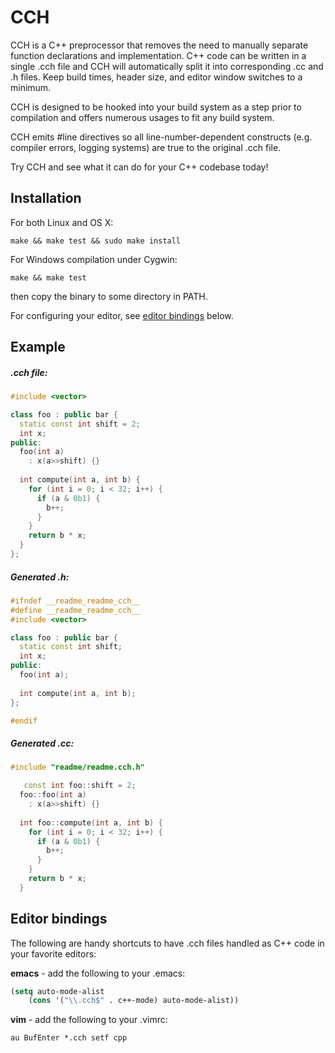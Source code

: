 
# CCH #

CCH is a C++ preprocessor that removes the need to manually separate function declarations and implementation.  C++ code can be written in a single .cch file and CCH will automatically split it into corresponding .cc and .h files.  Keep build times, header size, and editor window switches to a minimum.

CCH is designed to be hooked into your build system as a step prior to compilation and offers numerous usages to fit any build system.

CCH emits #line directives so all line-number-dependent constructs (e.g. compiler errors, logging systems) are true to the original .cch file.

Try CCH and see what it can do for your C++ codebase today!

## Installation ##

For both Linux and OS X:

    make && make test && sudo make install

For Windows compilation under Cygwin:

    make && make test

then copy the binary to some directory in PATH.

For configuring your editor, see [editor bindings](#editor-bindings) below.

## Example ##
##### .cch file:
```c++
#include <vector>

class foo : public bar {
  static const int shift = 2;
  int x;
public:
  foo(int a) 
    : x(a>>shift) {}
  
  int compute(int a, int b) {
    for (int i = 0; i < 32; i++) {
      if (a & 0b1) {
        b++;
      }
    }
    return b * x;
  }
};
```

##### Generated .h:
```c++
#ifndef __readme_readme_cch__
#define __readme_readme_cch__
#include <vector>

class foo : public bar {
  static const int shift;
  int x;
public:
  foo(int a);
  
  int compute(int a, int b);
};

#endif
```

##### Generated .cc:
```c++
#include "readme/readme.cch.h"

   const int foo::shift = 2;
  foo::foo(int a) 
    : x(a>>shift) {}
  
  int foo::compute(int a, int b) {
    for (int i = 0; i < 32; i++) {
      if (a & 0b1) {
        b++;
      }
    }
    return b * x;
  }
```

## Editor bindings ##

The following are handy shortcuts to have .cch files handled as C++ code in your favorite editors:

<b>emacs</b> - add the following to your .emacs:
```lisp
(setq auto-mode-alist
    (cons '("\\.cch$" . c++-mode) auto-mode-alist))
```

<b>vim</b> - add the following to your .vimrc:
```
au BufEnter *.cch setf cpp
```
